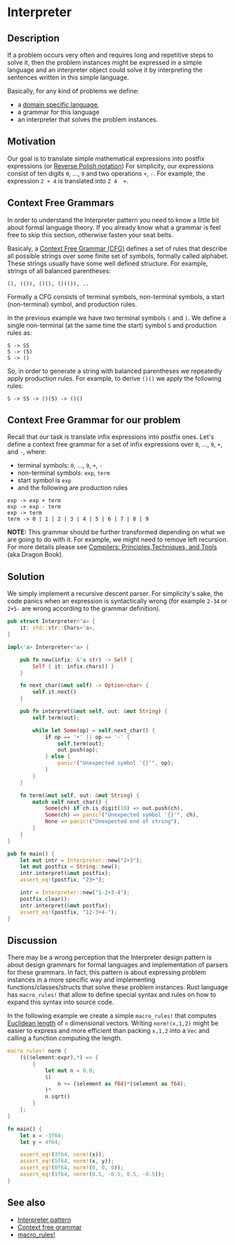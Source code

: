 # Interpreter

## Description

If a problem occurs very often and requires long and repetitive steps to solve
it, then the problem instances might be expressed in a simple language and an
interpreter object could solve it by interpreting the sentences written in this
simple language.

Basically, for any kind of problems we define:

- a [domain specific language](https://en.wikipedia.org/wiki/Domain-specific_language),
- a grammar for this language
- an interpreter that solves the problem instances.

## Motivation

Our goal is to translate simple mathematical expressions into
postfix expressions (or [Reverse Polish notation](https://en.wikipedia.org/wiki/Reverse_Polish_notation))
For simplicity, our expressions consist of ten digits `0`, ..., `9` and two
operations `+`, `-`. For example,
the expression `2 + 4` is translated into `2 4  +`.

## Context Free Grammars

In order to understand the Interpreter pattern you need to know a little bit
about formal language theory. If you already know what a grammar is feel free
to skip this section, otherwise fasten your seat belts.

Basicaly, a [Context Free Grammar (CFG)](https://en.wikipedia.org/wiki/Context-free_grammar)
defines a set of rules that describe all possible strings over some finite
set of symbols, formally called alphabet. These strings usually have some well
defined structure. For example, strings of all balanced parentheses:

```ignore
(), (()), ()(), ()(()), ..
```

Formally a CFG consists of terminal symbols, non-terminal symbols, a start
(non-terminal) symbol, and production rules.

In the previous example we have two terminal symbols `(` and `)`. We define a
single non-terminal (at the same time the start) symbol `S` and production rules
as:

```ignore
S -> SS
S -> (S)
S -> ()
```

So, in order to generate a string with balanced parentheses we repeatedly apply
production rules. For example, to derive `()()` we apply the following rules:

```ignore
S -> SS -> ()(S) -> ()()
```

## Context Free Grammar for our problem

Recall that our task is translate infix expressions into postfix ones. Let's
define a context free grammar for a set of infix expressions over `0`, ...,
`9`, `+`, and `-`, where:

- terminal symbols: `0`, ..., `9`, `+`, `-`
- non-terminal symbols: `exp`, `term`
- start symbol is `exp`
- and the following are production rules

```ignore
exp -> exp + term
exp -> exp - term
exp -> term
term -> 0 | 1 | 2 | 3 | 4 | 5 | 6 | 7 | 8 | 9
```

__NOTE:__ This grammar should be further transformed depending on what we are going
to do with it. For example, we might need to remove left recursion. For more
details please see [Compilers: Principles,Techniques, and Tools
](https://en.wikipedia.org/wiki/Compilers:_Principles,_Techniques,_and_Tools)
(aka Dragon Book).

## Solution

We simply implement a recursive descent parser. For simplicity's sake, the code
panics when an expression is syntactically wrong (for example `2-34` or `2+5-`
are wrong according to the grammar definition).

```rust
pub struct Interpreter<'a> {
    it: std::str::Chars<'a>,
}

impl<'a> Interpreter<'a> {

    pub fn new(infix: &'a str) -> Self {
        Self { it: infix.chars() }
    }

    fn next_char(&mut self) -> Option<char> {
        self.it.next()
    }

    pub fn interpret(&mut self, out: &mut String) {
        self.term(out);

        while let Some(op) = self.next_char() {
            if op == '+' || op == '-' {
                self.term(out);
                out.push(op);
            } else {
                panic!("Unexpected symbol '{}'", op);
            }
        }
    }

    fn term(&mut self, out: &mut String) {
        match self.next_char() {
            Some(ch) if ch.is_digit(10) => out.push(ch),
            Some(ch) => panic!("Unexpected symbol '{}'", ch),
            None => panic!("Unexpected end of string"),
        }
    }
}

pub fn main() {
    let mut intr = Interpreter::new("2+3");
    let mut postfix = String::new();
    intr.interpret(&mut postfix);
    assert_eq!(postfix, "23+");

    intr = Interpreter::new("1-2+3-4");
    postfix.clear();
    intr.interpret(&mut postfix);
    assert_eq!(postfix, "12-3+4-");
}
```

## Discussion

There may be a wrong perception that the Interpreter design pattern is about design
grammars for formal languages and implementation of parsers for these grammars.
In fact, this pattern is about expressing problem instances in a more specific
way and implementing functions/classes/structs that solve these problem instances.
Rust language has `macro_rules!` that allow to define special syntax and rules
on how to expand this syntax into source code.

In the following example we create a simple `macro_rules!` that computes
[Euclidean length](https://en.wikipedia.org/wiki/Euclidean_distance) of `n`
dimensional vectors. Writing `norm!(x,1,2)` might be easier to express and more
efficient than packing `x,1,2` into a `Vec` and calling a function computing
the length.

```rust
macro_rules! norm {
    ($($element:expr),*) => {
        {
            let mut n = 0.0;
            $(
                n += ($element as f64)*($element as f64);
            )*
            n.sqrt()
        }
    };
}

fn main() {
    let x = -3f64;
    let y = 4f64;

    assert_eq!(3f64, norm!(x));
    assert_eq!(5f64, norm!(x, y));
    assert_eq!(0f64, norm!(0, 0, 0)); 
    assert_eq!(1f64, norm!(0.5, -0.5, 0.5, -0.5));
}
```

## See also

- [Interpreter pattern](https://en.wikipedia.org/wiki/Interpreter_pattern)
- [Context free grammar](https://en.wikipedia.org/wiki/Context-free_grammar)
- [macro_rules!](https://doc.rust-lang.org/rust-by-example/macros.html)
